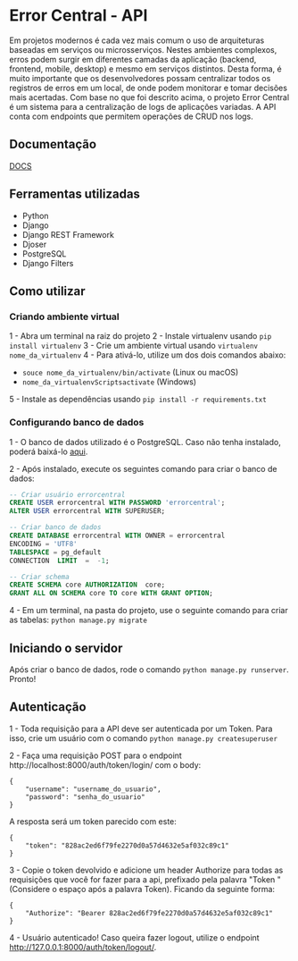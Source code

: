 # Error Central - API
Em projetos modernos é cada vez mais comum o uso de arquiteturas baseadas em serviços ou microsserviços. Nestes ambientes complexos, erros podem surgir em diferentes camadas da aplicação (backend, frontend, mobile, desktop) e mesmo em serviços distintos. Desta forma, é muito importante que os desenvolvedores possam centralizar todos os registros de erros em um local, de onde podem monitorar e tomar decisões mais acertadas.
Com base no que foi descrito acima, o projeto Error Central é um sistema para a centralização de logs de aplicações variadas. A API conta com endpoints que permitem operações de CRUD nos logs.
## Documentação
[DOCS](https://documenter.getpostman.com/view/6653675/SztK2kAs)
## Ferramentas utilizadas
- Python
- Django
- Django REST Framework
- Djoser
- PostgreSQL
- Django Filters
## Como utilizar
### Criando ambiente virtual
1 - Abra um terminal na raiz do projeto
2 - Instale virtualenv usando ``pip install virtualenv``
3 - Crie um ambiente virtual usando ``virtualenv nome_da_virtualenv``
4 - Para ativá-lo, utilize um dos dois comandos abaixo:  
- `souce nome_da_virtualenv/bin/activate`  (Linux ou macOS)
-  `nome_da_virtualenvScriptsactivate`  (Windows)

5 - Instale as dependências usando ``pip install -r requirements.txt``
### Configurando banco de dados
1 - O banco de dados utilizado é o PostgreSQL. Caso não tenha instalado, poderá baixá-lo [aqui](https://www.postgresql.org/download/).

2 - Após instalado, execute os seguintes comando para criar o banco de dados:


``` SQL
-- Criar usuário errorcentral
CREATE USER errorcentral WITH PASSWORD 'errorcentral';  
ALTER USER errorcentral WITH SUPERUSER;

-- Criar banco de dados
CREATE DATABASE errorcentral WITH OWNER = errorcentral
ENCODING = 'UTF8'
TABLESPACE = pg_default
CONNECTION  LIMIT  =  -1;

-- Criar schema
CREATE SCHEMA core AUTHORIZATION  core; 
GRANT ALL ON SCHEMA core TO core WITH GRANT OPTION;
```
4 - Em um terminal, na pasta do projeto, use o seguinte comando para criar as tabelas: ``python manage.py migrate``
## Iniciando o servidor
Após criar o banco de dados, rode o comando ``python manage.py runserver``. Pronto!
## Autenticação
1 - Toda requisição para a API deve ser autenticada por um Token. Para isso, crie um usuário com o comando ``python manage.py createsuperuser``

2 - Faça uma requisição POST para o endpoint http://localhost:8000/auth/token/login/ com o body:
```
{
	"username": "username_do_usuario",
	"password": "senha_do_usuario"
}
```
A resposta será um token parecido com este:
```
{
	"token": "828ac2ed6f79fe2270d0a57d4632e5af032c89c1"
}
```
3 - Copie o token devolvido e adicione um header Authorize para todas as requisições que você for fazer para a api, prefixado pela palavra "Token " (Considere o espaço após a palavra Token). Ficando da seguinte forma:
```
{
	"Authorize": "Bearer 828ac2ed6f79fe2270d0a57d4632e5af032c89c1"
}
```
4 - Usuário autenticado! Caso queira fazer logout, utilize o endpoint http://127.0.0.1:8000/auth/token/logout/.

